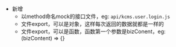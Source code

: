 - 新增
    - 以method命名mock的接口文件，eg: `api/kcms.user.login.js`
    - 文件export，可以是对象，这样每次返回的数据就都是一样的
    - 文件export，可以是函数，函数第一个参数是bizConent，eg:(bizContent) => {}
